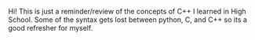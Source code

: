 Hi! This is just a reminder/review of the concepts of C++ I learned in High School. Some of the syntax gets lost between python, C, and C++ so its a good refresher for myself.
